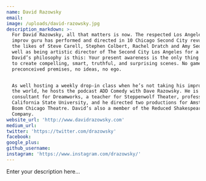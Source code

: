 ```yaml
---
name: David Razowsky
email:
image: /uploads/david-razowsky.jpg
description_markdown: >-
  For David Razowsky, all that matters is now. The respected Los Angeles-based
  improv guru has performed and directed in 10 Chicago Second City revues with
  the likes of Steve Carell, Stephen Colbert, Rachel Dratch and Amy Sedaris as
  well as being artistic director of The Second City Los Angeles for a decade.
  David’s philosophy is this: Your present awareness is the only thing you need
  to create compelling, smart, truthful, and surprising scenes. No games, no
  preconceived premises, no ideas, no ego.


  As well hosting a weekly drop-in class when he’s not taking his improv around
  the world, he hosts the podcast ADD Comedy with Dave Razowsky. He is a
  consultant for Dreamworks, a teacher for Steppenwolf Theater, professor for
  California State University, and he directed two productions for Amsterdam’s
  Boom Chicago Theatre. David’s also a member of the Reduced Shakespeare
  Company.
website_url: 'http://www.davidrazowsky.com'
medium_url:
twitter: 'https://twitter.com/drazowsky'
facebook:
google_plus:
github_username:
instagram: 'https://www.instagram.com/drazowsky/'
---
```


Enter your description here...
